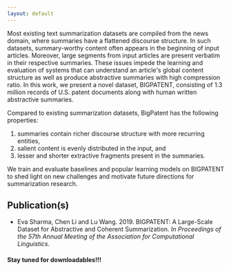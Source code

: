 ```yaml
---
layout: default
---
```

Most existing text summarization datasets are compiled from the news domain, where summaries have a flattened discourse structure. In such datasets, summary-worthy content often appears in the beginning of input articles. Moreover, large segments from input articles are present verbatim in their respective summaries. These issues impede the learning and evaluation of systems that can understand an article's global content structure as well as produce abstractive summaries with high compression ratio. In this work, we present a novel dataset, BIGPATENT, consisting of 1.3 million records of U.S. patent documents along with human written abstractive summaries.

Compared to existing summarization datasets, BigPatent has the following properties:

1. summaries contain richer discourse structure with more recurring entities,
2. salient content is evenly distributed in the input, and
3. lesser and shorter extractive fragments present in the summaries.

We train and evaluate baselines and popular learning models on BIGPATENT to shed light on new challenges and motivate future directions for summarization research.

## Publication(s)
* Eva Sharma, Chen Li and Lu Wang. 2019. BIGPATENT: A Large-Scale Dataset for Abstractive and Coherent Summarization. _In Proceedings of the 57th Annual Meeting of the Association for Computational Linguistics_. 

#### Stay tuned for downloadables!!!



